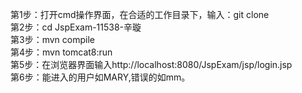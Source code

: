 第1步：打开cmd操作界面，在合适的工作目录下，输入：git clone            <br/>
第2步：cd JspExam-11538-辛璇                                                                                                              <br/>
第3步：mvn compile                                                   <br/>
第4步：mvn tomcat8:run                                               <br/>
第5步：在浏览器界面输入http://localhost:8080/JspExam/jsp/login.jsp    <br/>
第6步：能进入的用户如MARY,错误的如mm。
